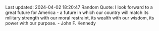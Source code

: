 Last updated: 2024-04-02 18:20:47
Random Quote: I look forward to a great future for America - a future in which our country will match its military strength with our moral restraint, its wealth with our wisdom, its power with our purpose. - John F. Kennedy